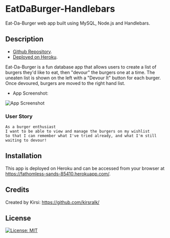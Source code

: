 # EatDaBurger-Handlebars

Eat-Da-Burger web app built using MySQL, Node.js and Handlebars.

## Description 

* [Github Repository](https://github.com/kirsralk/EatDaBurger-Handlebars).
* [Deployed on Heroku](https://fathomless-sands-85410.herokuapp.com/).

Eat-Da-Burger is a fun database app that allows users to create a list of burgers they'd like to eat, then "devour" the burgers one at a time.  The uneaten list is shown on the left with a "Devour It" button for each burger. Once devoured, burgers are moved to the right hand list.

* App Screenshot:

![App Screenshot](/assets/img/screenshot.gif)

### User Story

```
As a burger enthusiast
I want to be able to view and manage the burgers on my wishlist
So that I can remember what I've tried already, and what I'm still waiting to devour!
```

## Installation

This app is deployed on Heroku and can be accessed from your browser at https://fathomless-sands-85410.herokuapp.com/.

## Credits

Created by Kirsi: https://github.com/kirsralk/


## License

[![License: MIT](https://img.shields.io/badge/License-MIT-yellow.svg)](https://opensource.org/licenses/MIT)